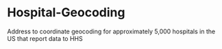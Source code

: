 # Hospital-Geocoding
Address to coordinate geocoding for approximately 5,000 hospitals in the US that report data to HHS 
